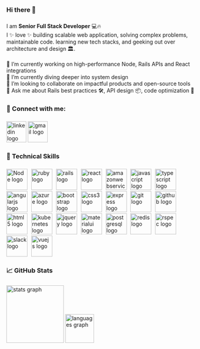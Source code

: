 <h3 align="left">Hi there 👋</h3>

###

<p align="left">I am <b>Senior Full Stack Developer</b> 💻🔥<br>I ✨ love ✨ building scalable web application, solving complex problems, maintainable code. learning new tech stacks, and geeking out over architecture and design 🏛️.<br><br>🔭 I’m currently working on high-performance Node, Rails APIs and React integrations<br>🌱 I’m currently diving deeper into system design<br>👯 I’m looking to collaborate on impactful products and open-source tools<br>💬 Ask me about Rails best practices 🛠️, API design 📦, code optimization 🧠</p>

###

<h3 align="left">🤝 Connect with me:</h3>

###

<div align="left">
  <img src="https://raw.githubusercontent.com/maurodesouza/profile-readme-generator/master/src/assets/icons/social/linkedin/default.svg" width="52" height="55" alt="linkedin logo"  />
  <a href="rahatgulzarcodes@gmail.com" target="_blank">
    <img src="https://raw.githubusercontent.com/maurodesouza/profile-readme-generator/master/src/assets/icons/social/gmail/default.svg" width="52" height="55" alt="gmail logo"  />
  </a>
</div>

###

<h3 align="left">💼 Technical Skills</h3>

###

<div align="left">
  <img src="https://cdn.jsdelivr.net/gh/devicons/devicon/icons/node/node-original.svg" height="55" alt="Node logo"  />
  <img width="2" />
  <img src="https://cdn.jsdelivr.net/gh/devicons/devicon/icons/ruby/ruby-original.svg" height="55" alt="ruby logo"  />
  <img width="2" />
  <img src="https://cdn.jsdelivr.net/gh/devicons/devicon/icons/rails/rails-original-wordmark.svg" height="55" alt="rails logo"  />
  <img width="2" />
  <img src="https://cdn.jsdelivr.net/gh/devicons/devicon/icons/react/react-original.svg" height="55" alt="react logo"  />
  <img width="2" />
  <img src="https://cdn.jsdelivr.net/gh/devicons/devicon/icons/amazonwebservices/amazonwebservices-line-wordmark.svg" height="55" alt="amazonwebservices logo"  />
  <img width="2" />
  <img src="https://cdn.jsdelivr.net/gh/devicons/devicon/icons/javascript/javascript-original.svg" height="55" alt="javascript logo"  />
  <img width="2" />
  <img src="https://cdn.jsdelivr.net/gh/devicons/devicon/icons/typescript/typescript-original.svg" height="55" alt="typescript logo"  />
  <img width="2" />
  <img src="https://cdn.jsdelivr.net/gh/devicons/devicon/icons/angularjs/angularjs-original.svg" height="55" alt="angularjs logo"  />
  <img width="2" />
  <img src="https://cdn.jsdelivr.net/gh/devicons/devicon/icons/azure/azure-original.svg" height="55" alt="azure logo"  />
  <img width="2" />
  <img src="https://cdn.jsdelivr.net/gh/devicons/devicon/icons/bootstrap/bootstrap-original.svg" height="55" alt="bootstrap logo"  />
  <img width="2" />
  <img src="https://cdn.jsdelivr.net/gh/devicons/devicon/icons/css3/css3-original.svg" height="55" alt="css3 logo"  />
  <img width="2" />
  <img src="https://cdn.jsdelivr.net/gh/devicons/devicon/icons/express/express-original.svg" height="55" alt="express logo"  />
  <img width="2" />
  <img src="https://cdn.jsdelivr.net/gh/devicons/devicon/icons/git/git-original.svg" height="55" alt="git logo"  />
  <img width="2" />
  <img src="https://cdn.jsdelivr.net/gh/devicons/devicon/icons/github/github-original.svg" height="55" alt="github logo"  />
  <img width="2" />
  <img src="https://cdn.jsdelivr.net/gh/devicons/devicon/icons/html5/html5-original.svg" height="55" alt="html5 logo"  />
  <img width="2" />
  <img src="https://cdn.jsdelivr.net/gh/devicons/devicon/icons/kubernetes/kubernetes-plain.svg" height="55" alt="kubernetes logo"  />
  <img width="2" />
  <img src="https://cdn.jsdelivr.net/gh/devicons/devicon/icons/jquery/jquery-original.svg" height="55" alt="jquery logo"  />
  <img width="2" />
  <img src="https://cdn.jsdelivr.net/gh/devicons/devicon/icons/materialui/materialui-original.svg" height="55" alt="materialui logo"  />
  <img width="2" />
  <img src="https://cdn.jsdelivr.net/gh/devicons/devicon/icons/postgresql/postgresql-original.svg" height="55" alt="postgresql logo"  />
  <img width="2" />
  <img src="https://cdn.jsdelivr.net/gh/devicons/devicon/icons/redis/redis-original.svg" height="55" alt="redis logo"  />
  <img width="2" />
  <img src="https://cdn.jsdelivr.net/gh/devicons/devicon/icons/rspec/rspec-original.svg" height="55" alt="rspec logo"  />
  <img width="2" />
  <img src="https://cdn.jsdelivr.net/gh/devicons/devicon/icons/slack/slack-original.svg" height="55" alt="slack logo"  />
  <img width="2" />
  <img src="https://cdn.jsdelivr.net/gh/devicons/devicon/icons/vuejs/vuejs-original.svg" height="55" alt="vuejs logo"  />
</div>

###

<h3 align="left">📈 GitHub Stats</h3>

###

<div align="left">
  <img src="https://github-readme-stats.vercel.app/api?username=Rahatcodez&hide_title=false&hide_rank=false&show_icons=true&include_all_commits=true&count_private=true&disable_animations=false&theme=react&locale=en&hide_border=false&order=1" height="150" alt="stats graph"  />
  <img src="https://github-readme-stats.vercel.app/api/top-langs?username=Rahatcodez&locale=en&hide_title=false&layout=compact&card_width=320&langs_count=5&theme=react&hide_border=false&order=2" height="75" alt="languages graph"  />
</div>

###
